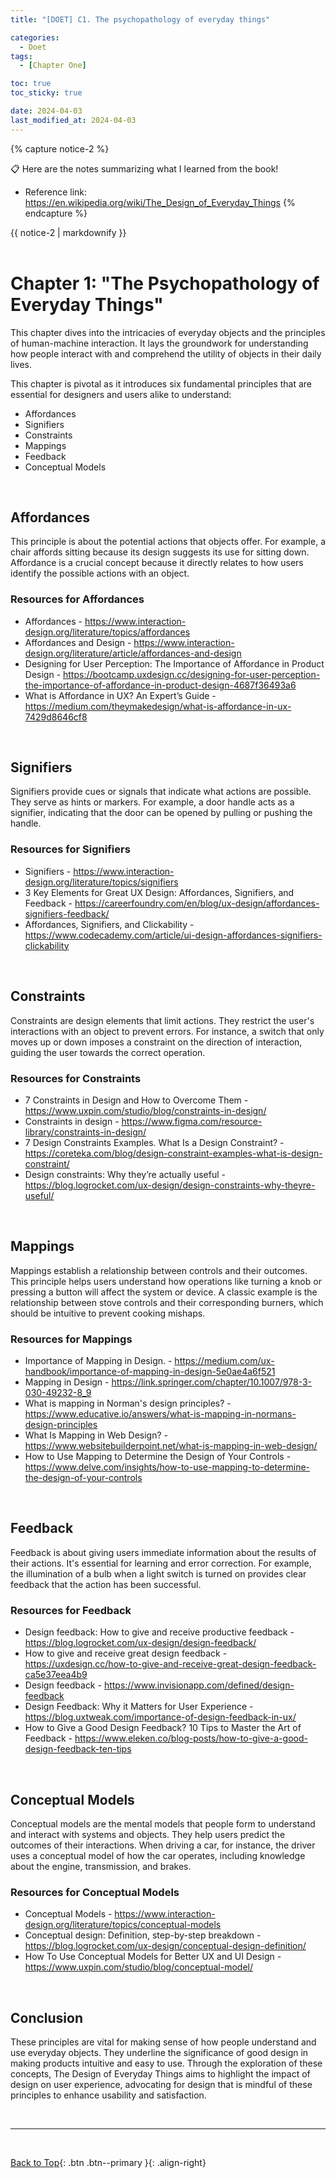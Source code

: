 ```yaml
---
title: "[DOET] C1. The psychopathology of everyday things"

categories:
  - Doet
tags:
  - [Chapter One]

toc: true
toc_sticky: true

date: 2024-04-03
last_modified_at: 2024-04-03
---
```


{% capture notice-2 %}

📋 Here are the notes summarizing what I learned from the book!

- Reference link: <https://en.wikipedia.org/wiki/The_Design_of_Everyday_Things>
  {% endcapture %}

<div class="notice--danger">{{ notice-2 | markdownify }}</div>

<br>

# Chapter 1: "The Psychopathology of Everyday Things"

This chapter dives into the intricacies of everyday objects and the principles of human-machine interaction. It lays the groundwork for understanding how people interact with and comprehend the utility of objects in their daily lives.

This chapter is pivotal as it introduces six fundamental principles that are essential for designers and users alike to understand:

- Affordances
- Signifiers
- Constraints
- Mappings
- Feedback
- Conceptual Models

<br>

## Affordances

This principle is about the potential actions that objects offer. For example, a chair affords sitting because its design suggests its use for sitting down. Affordance is a crucial concept because it directly relates to how users identify the possible actions with an object.

### Resources for Affordances

- Affordances - <https://www.interaction-design.org/literature/topics/affordances>
- Affordances and Design - <https://www.interaction-design.org/literature/article/affordances-and-design>
- Designing for User Perception: The Importance of Affordance in Product Design - <https://bootcamp.uxdesign.cc/designing-for-user-perception-the-importance-of-affordance-in-product-design-4687f36493a6>
- What is Affordance in UX? An Expert’s Guide - <https://medium.com/theymakedesign/what-is-affordance-in-ux-7429d8646cf8>

<br>

## Signifiers

Signifiers provide cues or signals that indicate what actions are possible. They serve as hints or markers. For example, a door handle acts as a signifier, indicating that the door can be opened by pulling or pushing the handle.

### Resources for Signifiers

- Signifiers - <https://www.interaction-design.org/literature/topics/signifiers>
- 3 Key Elements for Great UX Design: Affordances, Signifiers, and Feedback - <https://careerfoundry.com/en/blog/ux-design/affordances-signifiers-feedback/>
- Affordances, Signifiers, and Clickability - <https://www.codecademy.com/article/ui-design-affordances-signifiers-clickability>

<br>

## Constraints

Constraints are design elements that limit actions. They restrict the user's interactions with an object to prevent errors. For instance, a switch that only moves up or down imposes a constraint on the direction of interaction, guiding the user towards the correct operation.

### Resources for Constraints

- 7 Constraints in Design and How to Overcome Them - <https://www.uxpin.com/studio/blog/constraints-in-design/>
- Constraints in design - <https://www.figma.com/resource-library/constraints-in-design/>
- 7 Design Constraints Examples. What Is a Design Constraint? - <https://coreteka.com/blog/design-constraint-examples-what-is-design-constraint/>
- Design constraints: Why they’re actually useful - <https://blog.logrocket.com/ux-design/design-constraints-why-theyre-useful/>

<br>

## Mappings

Mappings establish a relationship between controls and their outcomes. This principle helps users understand how operations like turning a knob or pressing a button will affect the system or device. A classic example is the relationship between stove controls and their corresponding burners, which should be intuitive to prevent cooking mishaps.

### Resources for Mappings

- Importance of Mapping in Design. - <https://medium.com/ux-handbook/importance-of-mapping-in-design-5e0ae4a6f521>
- Mapping in Design - <https://link.springer.com/chapter/10.1007/978-3-030-49232-8_9>
- What is mapping in Norman's design principles? - <https://www.educative.io/answers/what-is-mapping-in-normans-design-principles>
- What Is Mapping in Web Design? - <https://www.websitebuilderpoint.net/what-is-mapping-in-web-design/>
- How to Use Mapping to Determine the Design of Your Controls - <https://www.delve.com/insights/how-to-use-mapping-to-determine-the-design-of-your-controls>

<br>

## Feedback

Feedback is about giving users immediate information about the results of their actions. It's essential for learning and error correction. For example, the illumination of a bulb when a light switch is turned on provides clear feedback that the action has been successful.

### Resources for Feedback

- Design feedback: How to give and receive productive feedback - <https://blog.logrocket.com/ux-design/design-feedback/>
- How to give and receive great design feedback - <https://uxdesign.cc/how-to-give-and-receive-great-design-feedback-ca5e37eea4b9>
- Design feedback - <https://www.invisionapp.com/defined/design-feedback>
- Design Feedback: Why it Matters for User Experience - <https://blog.uxtweak.com/importance-of-design-feedback-in-ux/>
- How to Give a Good Design Feedback? 10 Tips to Master the Art of Feedback - <https://www.eleken.co/blog-posts/how-to-give-a-good-design-feedback-ten-tips>

<br>

## Conceptual Models

Conceptual models are the mental models that people form to understand and interact with systems and objects. They help users predict the outcomes of their interactions. When driving a car, for instance, the driver uses a conceptual model of how the car operates, including knowledge about the engine, transmission, and brakes.

### Resources for Conceptual Models

- Conceptual Models - <https://www.interaction-design.org/literature/topics/conceptual-models>
- Conceptual design: Definition, step-by-step breakdown - <https://blog.logrocket.com/ux-design/conceptual-design-definition/>
- How To Use Conceptual Models for Better UX and UI Design - <https://www.uxpin.com/studio/blog/conceptual-model/>

<br>

## Conclusion

These principles are vital for making sense of how people understand and use everyday objects. They underline the significance of good design in making products intuitive and easy to use. Through the exploration of these concepts, The Design of Everyday Things aims to highlight the impact of design on user experience, advocating for design that is mindful of these principles to enhance usability and satisfaction.

<br>

---

<br>

[Back to Top](#){: .btn .btn--primary }{: .align-right}

